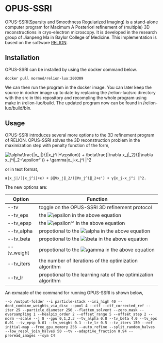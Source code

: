 

# OPUS-SSRI


OPUS-SSRI(Sparsity and Smoothness Regularized Imaging) is a stand-alone computer 
program for Maximum A Posteriori refinement of (multiple) 3D reconstructions in cryo-electron microscopy. It is developed in the 
research group of Jianpeng Ma in Baylor College of Medicine. This implementation is based on the software [RELION](https://www.ncbi.nlm.nih.gov/pubmed/22100448).

## Installation

OPUS-SSRI can be installed by using the docker command below.

```
docker pull mormed/relion-luo:200309
```
We can then run the program in the docker image. 
You can later keep the source in docker image up to date by replacing the /relion-luo/src directory with the src in this repository and recompling the whole program using make in /relion-luo/build. The updated program now can be found in /relion-luo/build/bin.

## Usage

OPUS-SSRI introduces several more options to the 3D refinement program of RELION.
OPUS-SSRI solves the 3D reconstruction problem in the maximization step with penalty function of the form,

![\alpha\frac{|x_j|}{(|x_j^i|+\epsilon)} + \beta\frac{\|\nabla x_j\|_2}{(\|\nabla x_j^i\|_2\+\epsilon^')} + \gamma\|x_j-x_j^i \|^2](https://render.githubusercontent.com/render/math?math=%5Calpha%5Cfrac%7B%7Cx_j%7C%7D%7B(%7Cx_j%5Ei%7C%2B%5Cepsilon)%7D%20%2B%20%5Cbeta%5Cfrac%7B%5C%7C%5Cnabla%20x_j%5C%7C_2%7D%7B(%5C%7C%5Cnabla%20x_j%5Ei%5C%7C_2%5C%2B%5Cepsilon%5E')%7D%20%2B%20%5Cgamma%5C%7Cx_j-x_j%5Ei%20%5C%7C%5E2)

or in text format,

```
α|x_j|/(|x_j^i|+ϵ) + β‖∇x_j‖_2/(‖∇x_j^i‖_2+ϵ') + γ‖x_j-x_j^i ‖^2.
```

The new options are:

Option | Function
------------ | -------------
--tv |toggle on the OPUS-SSRI 3D refinement protocol
--tv_eps |the ![\epsilon](https://render.githubusercontent.com/render/math?math=%5Cepsilon) in the above equation
--tv_epsp |the ![\epsilon^'](https://render.githubusercontent.com/render/math?math=%5Cepsilon%5E') in the above equation
--tv_alpha |propotional to the ![\alpha](https://render.githubusercontent.com/render/math?math=%5Calpha) in the above equation
--tv_beta |propotional to the ![\beta](https://render.githubusercontent.com/render/math?math=%5Cbeta) in the above equation
--tv_weight |propotional to the ![\gamma](https://render.githubusercontent.com/render/math?math=%5Cgamma) in the above equation
--tv_iters |the number of iterations of the optimization algorithm
--tv_lr |propotional to the learning rate of the optimization algorithm

An exmaple of the command for running OPUS-SSRI is shown below,

```
--o /output-folder --i particle-stack --ini_high 40 --dont_combine_weights_via_disc --pool 4 --ctf --ctf_corrected_ref --iter 25 --particle_diameter 256 --flatten_solvent --zero_mask --oversampling 1 --healpix_order 2 --offset_range 5 --offset_step 2 --norm --scale --j 8 --gpu 0,1,2,3 --tv_alpha 0.8 --tv_beta 4.0 --tv_eps 0.01 --tv_epsp 0.01 --tv_weight 0.1 --tv_lr 0.5 --tv_iters 150 --ref initial-map --free_gpu_memory 256 --auto_refine --split_random_halves --low_resol_join_halves 50 --tv --adaptive_fraction 0.94 --preread_images --sym C4 

```
